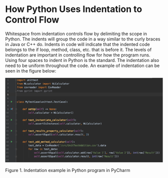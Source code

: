 # How Python Uses Indentation to Control Flow

Whitespace from indentation controls flow by delimiting the scope in Python. The indents will group the code in a way similar to the curly braces in Java or C++ do. Indents in code will indicate that the indented code belongs to the if loop, method, class, etc. that is before it. The levels of indentation are important in controlling flow for how the program runs. Using four spaces to indent in Python is the standard. The indentation also need to be uniform throughout the code. An example of indentation can be seen in the figure below:

![](https://github.com/Shannon-NJIT/MiniProject1/blob/master/images/images/Indentation.png)

Figure 1. Indentation example in Python program in PyCharm